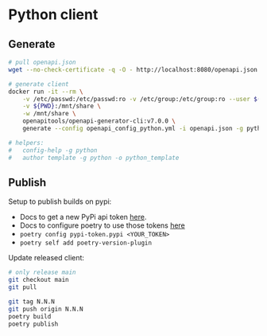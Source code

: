 # Python client

## Generate

```sh
# pull openapi.json
wget --no-check-certificate -q -O - http://localhost:8080/openapi.json | jq > openapi.json

# generate client
docker run -it --rm \
    -v /etc/passwd:/etc/passwd:ro -v /etc/group:/etc/group:ro --user $(id -u) \
    -v ${PWD}:/mnt/share \
    -w /mnt/share \
    openapitools/openapi-generator-cli:v7.0.0 \
    generate --config openapi_config_python.yml -i openapi.json -g python -o python

# helpers:
#   config-help -g python
#   author template -g python -o python_template
```

## Publish

Setup to publish builds on pypi:
* Docs to get a new PyPi api token [here](https://pypi.org/help/#apitoken).
* Docs to configure poetry to use those tokens [here](https://python-poetry.org/docs/repositories/#configuring-credentials)
* `poetry config pypi-token.pypi <YOUR_TOKEN>`
* `poetry self add poetry-version-plugin`

Update released client:
```sh
# only release main
git checkout main
git pull

git tag N.N.N
git push origin N.N.N
poetry build
poetry publish
```

